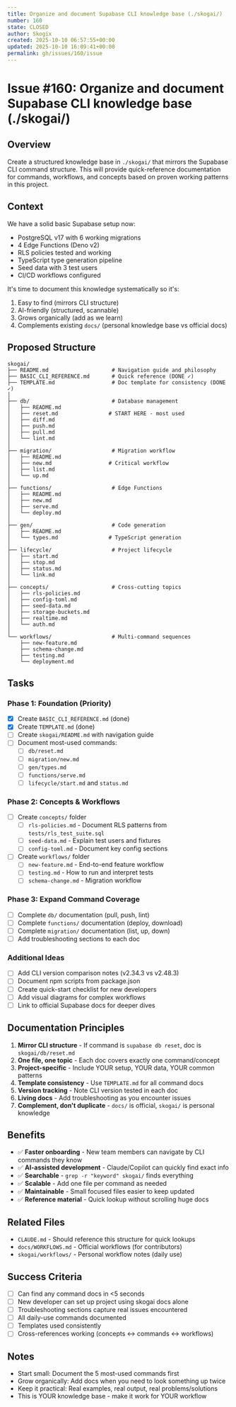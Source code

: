 ```yaml
---
title: Organize and document Supabase CLI knowledge base (./skogai/)
number: 160
state: CLOSED
author: Skogix
created: 2025-10-10 06:57:55+00:00
updated: 2025-10-10 16:09:41+00:00
permalink: gh/issues/160/issue
---
```


# Issue #160: Organize and document Supabase CLI knowledge base (./skogai/)

## Overview

Create a structured knowledge base in `./skogai/` that mirrors the Supabase CLI command structure. This will provide quick-reference documentation for commands, workflows, and concepts based on proven working patterns in this project.

## Context

We have a solid basic Supabase setup now:
- PostgreSQL v17 with 6 working migrations
- 4 Edge Functions (Deno v2)
- RLS policies tested and working
- TypeScript type generation pipeline
- Seed data with 3 test users
- CI/CD workflows configured

It's time to document this knowledge systematically so it's:
1. Easy to find (mirrors CLI structure)
2. AI-friendly (structured, scannable)
3. Grows organically (add as we learn)
4. Complements existing `docs/` (personal knowledge base vs official docs)

## Proposed Structure

```
skogai/
├── README.md                    # Navigation guide and philosophy
├── BASIC_CLI_REFERENCE.md       # Quick reference (DONE ✓)
├── TEMPLATE.md                  # Doc template for consistency (DONE ✓)
│
├── db/                          # Database management
│   ├── README.md
│   ├── reset.md                # START HERE - most used
│   ├── diff.md
│   ├── push.md
│   ├── pull.md
│   └── lint.md
│
├── migration/                   # Migration workflow
│   ├── README.md
│   ├── new.md                  # Critical workflow
│   ├── list.md
│   └── up.md
│
├── functions/                   # Edge Functions
│   ├── README.md
│   ├── new.md
│   ├── serve.md
│   └── deploy.md
│
├── gen/                         # Code generation
│   ├── README.md
│   └── types.md                # TypeScript generation
│
├── lifecycle/                   # Project lifecycle
│   ├── start.md
│   ├── stop.md
│   ├── status.md
│   └── link.md
│
├── concepts/                    # Cross-cutting topics
│   ├── rls-policies.md
│   ├── config-toml.md
│   ├── seed-data.md
│   ├── storage-buckets.md
│   ├── realtime.md
│   └── auth.md
│
└── workflows/                   # Multi-command sequences
    ├── new-feature.md
    ├── schema-change.md
    ├── testing.md
    └── deployment.md
```

## Tasks

### Phase 1: Foundation (Priority)
- [x] Create `BASIC_CLI_REFERENCE.md` (done)
- [x] Create `TEMPLATE.md` (done)
- [ ] Create `skogai/README.md` with navigation guide
- [ ] Document most-used commands:
  - [ ] `db/reset.md`
  - [ ] `migration/new.md`
  - [ ] `gen/types.md`
  - [ ] `functions/serve.md`
  - [ ] `lifecycle/start.md` and `status.md`

### Phase 2: Concepts & Workflows
- [ ] Create `concepts/` folder
  - [ ] `rls-policies.md` - Document RLS patterns from `tests/rls_test_suite.sql`
  - [ ] `seed-data.md` - Explain test users and fixtures
  - [ ] `config-toml.md` - Document key config sections
- [ ] Create `workflows/` folder
  - [ ] `new-feature.md` - End-to-end feature workflow
  - [ ] `testing.md` - How to run and interpret tests
  - [ ] `schema-change.md` - Migration workflow

### Phase 3: Expand Command Coverage
- [ ] Complete `db/` documentation (pull, push, lint)
- [ ] Complete `functions/` documentation (deploy, download)
- [ ] Complete `migration/` documentation (list, up, down)
- [ ] Add troubleshooting sections to each doc

### Additional Ideas
- [ ] Add CLI version comparison notes (v2.34.3 vs v2.48.3)
- [ ] Document npm scripts from package.json
- [ ] Create quick-start checklist for new developers
- [ ] Add visual diagrams for complex workflows
- [ ] Link to official Supabase docs for deeper dives

## Documentation Principles

1. **Mirror CLI structure** - If command is `supabase db reset`, doc is `skogai/db/reset.md`
2. **One file, one topic** - Each doc covers exactly one command/concept
3. **Project-specific** - Include YOUR setup, YOUR data, YOUR common patterns
4. **Template consistency** - Use `TEMPLATE.md` for all command docs
5. **Version tracking** - Note CLI version tested in each doc
6. **Living docs** - Add troubleshooting as you encounter issues
7. **Complement, don't duplicate** - `docs/` is official, `skogai/` is personal knowledge

## Benefits

- ✅ **Faster onboarding** - New team members can navigate by CLI commands they know
- ✅ **AI-assisted development** - Claude/Copilot can quickly find exact info
- ✅ **Searchable** - `grep -r "keyword" skogai/` finds everything
- ✅ **Scalable** - Add one file per command as needed
- ✅ **Maintainable** - Small focused files easier to keep updated
- ✅ **Reference material** - Quick lookup without scrolling huge docs

## Related Files

- `CLAUDE.md` - Should reference this structure for quick lookups
- `docs/WORKFLOWS.md` - Official workflows (for contributors)
- `skogai/workflows/` - Personal workflow notes (daily use)

## Success Criteria

- [ ] Can find any command docs in <5 seconds
- [ ] New developer can set up project using skogai docs alone
- [ ] Troubleshooting sections capture real issues encountered
- [ ] All daily-use commands documented
- [ ] Templates used consistently
- [ ] Cross-references working (concepts ↔ commands ↔ workflows)

## Notes

- Start small: Document the 5 most-used commands first
- Grow organically: Add docs when you need to look something up twice
- Keep it practical: Real examples, real output, real problems/solutions
- This is YOUR knowledge base - make it work for YOUR workflow